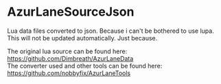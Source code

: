 # AzurLaneSourceJson
Lua data files converted to json. Because i can't be bothered to use lupa.  
This will not be updated automatically. Just because.

The original lua source can be found here: https://github.com/Dimbreath/AzurLaneData  
The converter used and other tools can be found here: https://github.com/nobbyfix/AzurLaneTools
